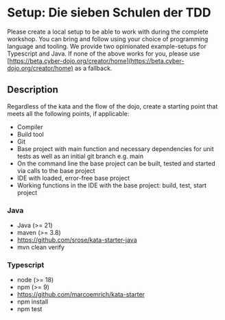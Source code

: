 # Setup: Die sieben Schulen der TDD

Please create a local setup to be able to work with during the complete workshop.
You can bring and follow using your choice of programming language and tooling.
We provide two opinionated example-setups for Typescript and Java. 
If none of the above works for you, please use [https://beta.cyber-dojo.org/creator/home](https://beta.cyber-dojo.org/creator/home) as a fallback. 

## Description
Regardless of the kata and the flow of the dojo, create a starting point that meets all the following points, if applicable:
- Compiler
- Build tool
- Git
- Base project with main function and necessary dependencies for unit tests as well as an initial git branch e.g. main
- On the command line the base project can be built, tested and started via calls to the base project
- IDE with loaded, error-free base project
- Working functions in the IDE with the base project: build, test, start project

### Java
* Java (>= 21)
* maven (>= 3.8)
* https://github.com/srose/kata-starter-java
* mvn clean verify

### Typescript
* node (>= 18)
* npm (>= 9)
* https://github.com/marcoemrich/kata-starter
* npm install
* npm test